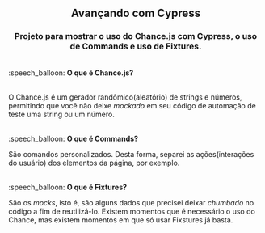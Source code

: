 <h2 align="center">Avançando com Cypress</h3>

<h3 align="center">Projeto para mostrar o uso do Chance.js com Cypress, o uso de Commands e uso de Fixtures.</h3>
<br>
:speech_balloon: <b>O que é Chance.js?</b>
<br>
<br>
<p>O Chance.js é um gerador randômico(aleatório) de strings e números, permitindo que você não deixe <i>mockado</i> em seu código de automação de teste uma string ou um número. </p>
<br>
:speech_balloon: <b>O que é Commands?</b>
<p> São comandos personalizados. Desta forma, separei as ações(interações do usuário) dos elementos da página, por exemplo. </p>
<br>
:speech_balloon: <b>O que é Fixtures?</b>
<p> São os <i>mocks</i>, isto é, são alguns dados que precisei deixar <i>chumbado</i> no código a fim de reutilizá-lo. Existem momentos que é necessário o uso do Chance, mas existem momentos em que só usar Fixstures já basta.</p>
